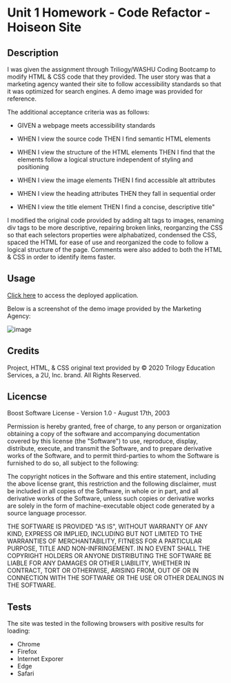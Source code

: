 # Unit 1 Homework - Code Refactor - Hoiseon Site

## Description

I was given the assignment through Triliogy/WASHU Coding Bootcamp to modify HTML & CSS code that they provided.  The user story was that a marketing agency wanted their site to follow accessibility standards so that it was optimized for search engines. A demo image was provided for reference.

The additional acceptance criteria was as follows:

- GIVEN a webpage meets accessibility standards

- WHEN I view the source code THEN I find semantic HTML elements

- WHEN I view the structure of the HTML elements THEN I find that the elements follow a logical structure independent of styling and positioning

- WHEN I view the image elements THEN I find accessible alt attributes

- WHEN I view the heading attributes THEN they fall in sequential order

- WHEN I view the title element THEN I find a concise, descriptive title"

I modified the original code provided by adding alt tags to images, renaming div tags to be more descriptive, repairing broken links, reorganzing the CSS so that each selectors properties were alphabatized, condensed the CSS, spaced the HTML for ease of use and reorganized the code to follow a logical structure of the page.  Comments were also added to both the HTML & CSS in order to identify items faster.

## Usage

[Click here](https://jferguson1903.github.io/Unit1-HW/) to access the deployed application.

Below is a screenshot of the demo image provided by the Marketing Agency:

![image](https://user-images.githubusercontent.com/72481828/98456120-155ced80-213f-11eb-8e89-360122dd1352.png)

## Credits

Project, HTML, & CSS original text provided by © 2020 Trilogy Education Services, a 2U, Inc. brand. All Rights Reserved.

## Licencse

Boost Software License - Version 1.0 - August 17th, 2003

Permission is hereby granted, free of charge, to any person or organization
obtaining a copy of the software and accompanying documentation covered by
this license (the "Software") to use, reproduce, display, distribute,
execute, and transmit the Software, and to prepare derivative works of the
Software, and to permit third-parties to whom the Software is furnished to
do so, all subject to the following:

The copyright notices in the Software and this entire statement, including
the above license grant, this restriction and the following disclaimer,
must be included in all copies of the Software, in whole or in part, and
all derivative works of the Software, unless such copies or derivative
works are solely in the form of machine-executable object code generated by
a source language processor.

THE SOFTWARE IS PROVIDED "AS IS", WITHOUT WARRANTY OF ANY KIND, EXPRESS OR
IMPLIED, INCLUDING BUT NOT LIMITED TO THE WARRANTIES OF MERCHANTABILITY,
FITNESS FOR A PARTICULAR PURPOSE, TITLE AND NON-INFRINGEMENT. IN NO EVENT
SHALL THE COPYRIGHT HOLDERS OR ANYONE DISTRIBUTING THE SOFTWARE BE LIABLE
FOR ANY DAMAGES OR OTHER LIABILITY, WHETHER IN CONTRACT, TORT OR OTHERWISE,
ARISING FROM, OUT OF OR IN CONNECTION WITH THE SOFTWARE OR THE USE OR OTHER
DEALINGS IN THE SOFTWARE.

## Tests

The site was tested in the following browsers with positive results for loading:

* Chrome
* Firefox
* Internet Exporer
* Edge
* Safari
